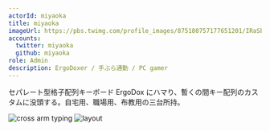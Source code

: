 ```yaml
---
actorId: miyaoka
title: miyaoka
imageUrl: https://pbs.twimg.com/profile_images/875180757177651201/IRaSbWoI_200x200.jpg
accounts:
  twitter: miyaoka
  github: miyaoka
role: Admin
description: ErgoDoxer / 手ぶら通勤 / PC gamer
---
```


セパレート型格子配列キーボード ErgoDox にハマり、暫くの間キー配列のカスタムに没頭する。自宅用、職場用、布教用の三台所持。

<img src="https://pbs.twimg.com/media/DH554WUUQAAZIwL.jpg" alt="cross arm typing">
<img src="https://pbs.twimg.com/media/C34wM_3VcAMdWZ9.jpg" alt="layout">
